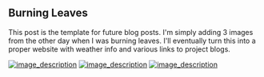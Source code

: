 ## Burning Leaves

This post is the template for future blog posts. I'm simply adding 3 images from the other day when I was burning leaves. I'll eventually turn this into a proper website with weather info and various links to project blogs.

[![image_description](https://i.ibb.co/Y2ZSfqy/DSCN0011.jpg "optional_title")](https://i.ibb.co/Y2ZSfqy/DSCN0011.jpg)
[![image_description](https://i.ibb.co/6Y39FF3/DSCN0012.jpg "optional_title")](https://i.ibb.co/6Y39FF3/DSCN0012.jpg)
[![image_description](https://i.ibb.co/yXWQQmG/DSCN0013.jpg "optional_title")](https://i.ibb.co/yXWQQmG/DSCN0013.jpg)
